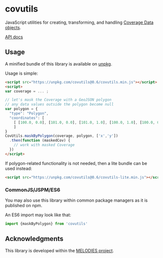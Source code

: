 # covutils

JavaScript utilities for creating, transforming, and handling [Coverage Data objects](https://github.com/Reading-eScience-Centre/coverage-jsapi).

[API docs](https://doc.esdoc.org/github.com/Reading-eScience-Centre/covutils/)

## Usage

A minified bundle of this library is available on [unpkg](https://unpkg.com/covutils/).

Usage is simple:
```html
<script src="https://unpkg.com/covutils@0.6/covutils.min.js"></script>
<script>
var coverage = ... ;

// let's mask the Coverage with a GeoJSON polygon
// any data values outside the polygon become null
var polygon = {
  "type": "Polygon",
  "coordinates": [
    [ [100.0, 0.0], [101.0, 0.0], [101.0, 1.0], [100.0, 1.0], [100.0, 0.0] ]
    ]
}
CovUtils.maskByPolygon(coverage, polygon, ['x','y'])
  .then(function (maskedCov) {
    // work with masked Coverage
  })
</script>
```

If polygon-related functionality is not needed, then a lite bundle can be used instead:
```html
<script src="https://unpkg.com/covutils@0.6/covutils-lite.min.js"></script>
```

### CommonJS/JSPM/ES6

You may also use this library within common package managers as it is published on npm.

An ES6 import may look like that:

```js
import {maskByPolygon} from 'covutils'
```

## Acknowledgments

This library is developed within the [MELODIES project](http://www.melodiesproject.eu).
